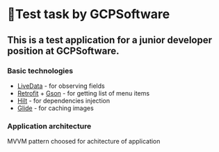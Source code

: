 # 📱Test task by GCPSoftware
## This is a test application for a junior developer position at GCPSoftware.
### Basic technologies
- [LiveData](https://developer.android.com/topic/libraries/architecture/livedata) - for observing fields
- [Retrofit](https://square.github.io/retrofit/) + [Gson](https://github.com/google/gson) - for getting list of menu items
- [Hilt](https://dagger.dev/hilt/) - for dependencies injection
- [Glide](https://github.com/bumptech/glide) - for caching images
### Application architecture
MVVM pattern choosed for achitecture of application
